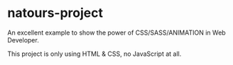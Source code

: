 # natours-project

An excellent example to show the power of CSS/SASS/ANIMATION in Web Developer.

This project is only using HTML & CSS, no JavaScript at all.

